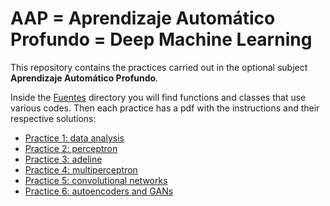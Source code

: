 # AAP = Aprendizaje Automático Profundo = Deep Machine Learning

This repository contains the practices carried out in the optional subject **Aprendizaje Automático Profundo**.

Inside the [Fuentes](Fuentes) directory you will find functions and classes that use various codes. Then each practice has a pdf with the instructions and their respective solutions:
- [Practice 1: data analysis](pra1-analisis_de_datos/)
- [Practice 2: perceptron](pra2-perceptron/)
- [Practice 3: adeline](pra3-adeline/)
- [Practice 4: multiperceptron](pra4-multiperceptron/)
- [Practice 5: convolutional networks](pra5-convolucionales/)
- [Practice 6: autoencoders and GANs](pra6-autoencodersYGAN/)
